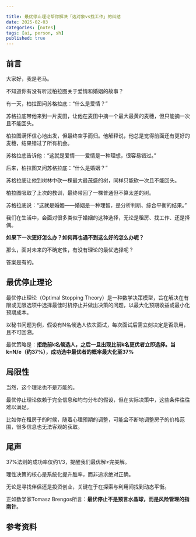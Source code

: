 ```yaml
---

title: 最优停止理论帮你解决「选对象vs找工作」的纠结
date: 2025-02-03 
categories: [notes]
tags: [ai, person, sh]
published: true
---
```


## 前言

大家好，我是老马。

不知道你有没有听过柏拉图关于爱情和婚姻的故事？

有一天，柏拉图问苏格拉底：“什么是爱情？”

苏格拉底带他来到一片麦田，让他在麦田中摘一个最大最黄的麦穗，但只能摘一次且不能回头。

柏拉图满怀信心地出发，但最终空手而归。他解释说，他总是觉得前面还有更好的麦穗，结果错过了所有机会。

苏格拉底告诉他：“这就是爱情——爱情是一种理想，很容易错过。”

后来，柏拉图又问苏格拉底：“什么是婚姻？”

苏格拉底让他到树林中砍一棵最大最茂盛的树，同样只能砍一次且不能回头。

柏拉图吸取了上次的教训，最终带回了一棵普通但不算太差的树。

苏格拉底说：“这就是婚姻——婚姻是一种理智，是分析判断、综合平衡的结果。”

我们在生活中，会面对很多类似于婚姻的这种选择，无论是租房、找工作、还是择偶。

**如果下一次更好怎么办？如何再也遇不到这么好的怎么办呢？**

那么，面对未来的不确定性，有没有理论的最优选择呢？

答案是有的。

## 最优停止理论

最优停止理论（Optimal Stopping Theory）是一种数学决策模型，旨在解决在有限或无限选项中选择最佳时机停止并做出决策的问题，以最大化预期收益或最小化预期成本。

以秘书问题为例，假设有N名候选人依次面试，每次面试后需立刻决定是否录用，且不可回溯。

最优策略是：**拒绝前k名候选人，之后一旦出现比前k名更优者立即选择。当k≈N/e（约37%），成功选中最优者的概率最大化至37%**

## 局限性

当然，这个理论也不是万能的。

最优停止理论依赖于完全信息和均匀分布的假设，但在实际决策中，这些条件往往难以满足。

比如你在租房子的时候，随着心理预期的调整，可能会不断地调整房子的价格范围，很多信息也无法客观的获取。

## 尾声

37%法则的成功率仅约1/3，提醒我们最优解≠完美解。

理性决策的核心是系统化提升胜率，而非追求绝对正确。

无论是寻找伴侣还是投资创业，关键在于在探索与利用间找到动态平衡。

正如数学家Tomasz Brengos所言：**最优停止不是预言水晶球，而是风险管理的指南针**。

## 参考资料


